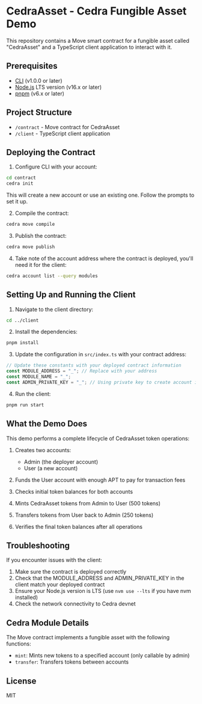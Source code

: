 # CedraAsset - Cedra Fungible Asset Demo

This repository contains a Move smart contract for a fungible asset called "CedraAsset" and a TypeScript client application to interact with it.

## Prerequisites

- [CLI](https://docs.cedra.network/getting-started/cli) (v1.0.0 or later)
- [Node.js](https://nodejs.org/) LTS version (v16.x or later)
- [pnpm](https://pnpm.io/) (v6.x or later)

## Project Structure

- `/contract` - Move contract for CedraAsset
- `/client` - TypeScript client application

## Deploying the Contract

1. Configure CLI with your account:

```bash
cd contract
cedra init
```

This will create a new account or use an existing one. Follow the prompts to set it up.

2. Compile the contract:

```bash
cedra move compile
```

3. Publish the contract:

```bash
cedra move publish
```

4. Take note of the account address where the contract is deployed, you'll need it for the client:

```bash
cedra account list --query modules
```

## Setting Up and Running the Client

1. Navigate to the client directory:

```bash
cd ../client
```

2. Install the dependencies:

```bash
pnpm install
```

3. Update the configuration in `src/index.ts` with your contract address:

```typescript
// Update these constants with your deployed contract information
const MODULE_ADDRESS = "_"; // Replace with your address
const MODULE_NAME = "_";
const ADMIN_PRIVATE_KEY = "_"; // Using private key to create account is a security risk, this is only for educational purposes. For production use, do not define your private key as this will expose to the public
```

4. Run the client:

```bash
pnpm run start
```

## What the Demo Does

This demo performs a complete lifecycle of CedraAsset token operations:

1. Creates two accounts: 
   - Admin (the deployer account)
   - User (a new account)

2. Funds the User account with enough APT to pay for transaction fees

3. Checks initial token balances for both accounts

4. Mints CedraAsset tokens from Admin to User (500 tokens)

5. Transfers tokens from User back to Admin (250 tokens)

6. Verifies the final token balances after all operations

## Troubleshooting

If you encounter issues with the client:

1. Make sure the contract is deployed correctly
2. Check that the MODULE_ADDRESS and ADMIN_PRIVATE_KEY in the client match your deployed contract
3. Ensure your Node.js version is LTS (use `nvm use --lts` if you have nvm installed)
4. Check the network connectivity to Cedra devnet

## Cedra Module Details

The Move contract implements a fungible asset with the following functions:

- `mint`: Mints new tokens to a specified account (only callable by admin)
- `transfer`: Transfers tokens between accounts

## License

MIT